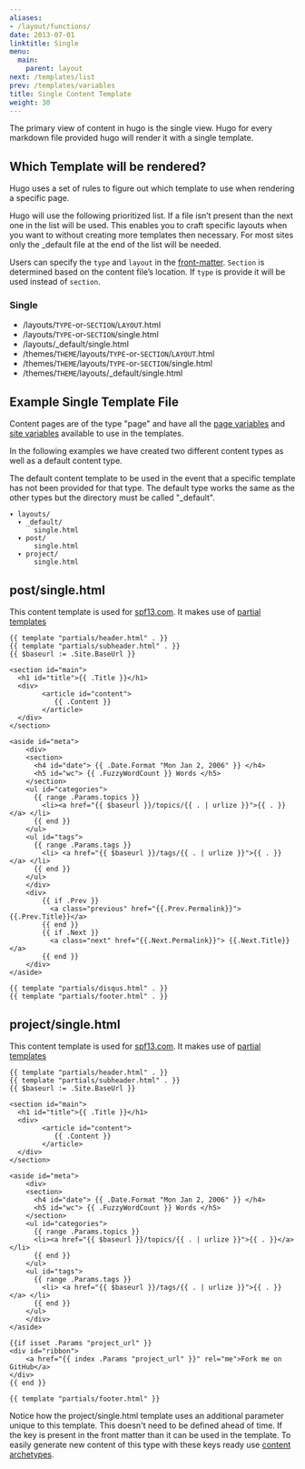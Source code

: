 ```yaml
---
aliases:
- /layout/functions/
date: 2013-07-01
linktitle: Single
menu:
  main:
    parent: layout
next: /templates/list
prev: /templates/variables
title: Single Content Template
weight: 30
---
```


The primary view of content in hugo is the single view. Hugo for every
markdown file provided hugo will render it with a single template.


## Which Template will be rendered?
Hugo uses a set of rules to figure out which template to use when
rendering a specific page.

Hugo will use the following prioritized list. If a file isn’t present
than the next one in the list will be used. This enables you to craft
specific layouts when you want to without creating more templates
then necessary. For most sites only the \_default file at the end of
the list will be needed.

Users can specify the `type` and `layout` in the [front-matter](/content/front-matter). `Section`
is determined based on the content file’s location. If `type` is provide
it will be used instead of `section`.

### Single

* /layouts/`TYPE`-or-`SECTION`/`LAYOUT`.html
* /layouts/`TYPE`-or-`SECTION`/single.html
* /layouts/\_default/single.html
* /themes/`THEME`/layouts/`TYPE`-or-`SECTION`/`LAYOUT`.html
* /themes/`THEME`/layouts/`TYPE`-or-`SECTION`/single.html
* /themes/`THEME`/layouts/\_default/single.html

## Example Single Template File

Content pages are of the type "page" and have all the [page
variables](/layout/variables/) and [site
variables](/templates/variables/) available to use in the templates.

In the following examples we have created two different content types as well as
a default content type.

The default content template to be used in the event that a specific
template has not been provided for that type. The default type works the
same as the other types but the directory must be called "\_default".

    ▾ layouts/
      ▾ _default/
          single.html
      ▾ post/
          single.html
      ▾ project/
          single.html


## post/single.html
This content template is used for [spf13.com](http://spf13.com).
It makes use of [partial templates](/layout/partials)

    {{ template "partials/header.html" . }}
    {{ template "partials/subheader.html" . }}
    {{ $baseurl := .Site.BaseUrl }}

    <section id="main">
      <h1 id="title">{{ .Title }}</h1>
      <div>
            <article id="content">
               {{ .Content }}
            </article>
      </div>
    </section>

    <aside id="meta">
        <div>
        <section>
          <h4 id="date"> {{ .Date.Format "Mon Jan 2, 2006" }} </h4>
          <h5 id="wc"> {{ .FuzzyWordCount }} Words </h5>
        </section>
        <ul id="categories">
          {{ range .Params.topics }}
            <li><a href="{{ $baseurl }}/topics/{{ . | urlize }}">{{ . }}</a> </li>
          {{ end }}
        </ul>
        <ul id="tags">
          {{ range .Params.tags }}
            <li> <a href="{{ $baseurl }}/tags/{{ . | urlize }}">{{ . }}</a> </li>
          {{ end }}
        </ul>
        </div>
        <div>
            {{ if .Prev }}
              <a class="previous" href="{{.Prev.Permalink}}"> {{.Prev.Title}}</a>
            {{ end }}
            {{ if .Next }}
              <a class="next" href="{{.Next.Permalink}}"> {{.Next.Title}}</a>
            {{ end }}
        </div>
    </aside>

    {{ template "partials/disqus.html" . }}
    {{ template "partials/footer.html" . }}


## project/single.html
This content template is used for [spf13.com](http://spf13.com).
It makes use of [partial templates](/layout/partials)


    {{ template "partials/header.html" . }}
    {{ template "partials/subheader.html" . }}
    {{ $baseurl := .Site.BaseUrl }}

    <section id="main">
      <h1 id="title">{{ .Title }}</h1>
      <div>
            <article id="content">
               {{ .Content }}
            </article>
      </div>
    </section>

    <aside id="meta">
        <div>
        <section>
          <h4 id="date"> {{ .Date.Format "Mon Jan 2, 2006" }} </h4>
          <h5 id="wc"> {{ .FuzzyWordCount }} Words </h5>
        </section>
        <ul id="categories">
          {{ range .Params.topics }}
          <li><a href="{{ $baseurl }}/topics/{{ . | urlize }}">{{ . }}</a> </li>
          {{ end }}
        </ul>
        <ul id="tags">
          {{ range .Params.tags }}
            <li> <a href="{{ $baseurl }}/tags/{{ . | urlize }}">{{ . }}</a> </li>
          {{ end }}
        </ul>
        </div>
    </aside>

    {{if isset .Params "project_url" }}
    <div id="ribbon">
        <a href="{{ index .Params "project_url" }}" rel="me">Fork me on GitHub</a>
    </div>
    {{ end }}

    {{ template "partials/footer.html" }}

Notice how the project/single.html template uses an additional parameter unique
to this template. This doesn't need to be defined ahead of time. If the key is
present in the front matter than it can be used in the template. To
easily generate new content of this type with these keys ready use
[content archetypes](/content/archetypes).
